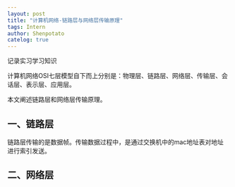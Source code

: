 ```yaml
---
layout: post
title: "计算机网络-链路层与网络层传输原理"
tags: Intern
author: Shenpotato
catelog: true
---
```


记录实习学习知识



计算机网络OSI七层模型自下而上分别是：物理层、链路层、网络层、传输层、会话层、表示层、应用层。

本文阐述链路层和网络层传输原理。



## 一、链路层

链路层传输的是数据帧。传输数据过程中，是通过交换机中的mac地址表对地址进行索引发送。



## 二、网络层







